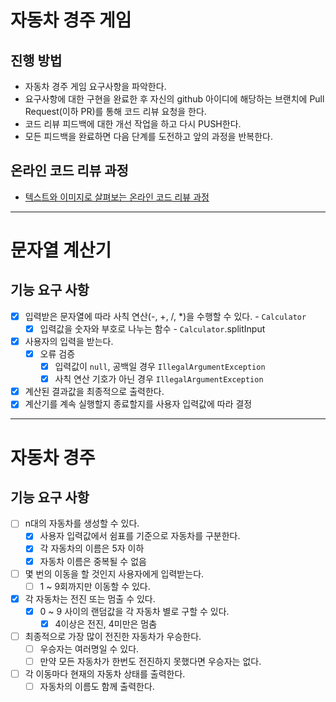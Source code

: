 # 자동차 경주 게임
## 진행 방법
* 자동차 경주 게임 요구사항을 파악한다.
* 요구사항에 대한 구현을 완료한 후 자신의 github 아이디에 해당하는 브랜치에 Pull Request(이하 PR)를 통해 코드 리뷰 요청을 한다.
* 코드 리뷰 피드백에 대한 개선 작업을 하고 다시 PUSH한다.
* 모든 피드백을 완료하면 다음 단계를 도전하고 앞의 과정을 반복한다.

## 온라인 코드 리뷰 과정
* [텍스트와 이미지로 살펴보는 온라인 코드 리뷰 과정](https://github.com/next-step/nextstep-docs/tree/master/codereview)

---

# 문자열 계산기
## 기능 요구 사항
- [x] 입력받은 문자열에 따라 사칙 연산(-, +, /, *)을 수행할 수 있다. - `Calculator`
  - [x] 입력값을 숫자와 부호로 나누는 함수 - `Calculator`.splitInput
- [x] 사용자의 입력을 받는다.
  - [x] 오류 검증
    - [x] 입력값이 `null`, 공백일 경우 `IllegalArgumentException`
    - [x] 사칙 연산 기호가 아닌 경우 `IllegalArgumentException`
- [x] 계산된 결과값을 최종적으로 출력한다.
- [x] 계산기를 계속 실행할지 종료할지를 사용자 입력값에 따라 결정

---

# 자동차 경주
## 기능 요구 사항
- [ ] n대의 자동차를 생성할 수 있다.
  - [x] 사용자 입력값에서 쉼표를 기준으로 자동차를 구분한다.
  - [x] 각 자동차의 이름은 5자 이하
  - [x] 자동차 이름은 중복될 수 없음
- [ ] 몇 번의 이동을 할 것인지 사용자에게 입력받는다.
  - [ ] 1 ~ 9회까지만 이동할 수 있다.
- [x] 각 자동차는 전진 또는 멈출 수 있다.
  - [x] 0 ~ 9 사이의 랜덤값을 각 자동차 별로 구할 수 있다.
    - [x] 4이상은 전진, 4미만은 멈춤
- [ ] 최종적으로 가장 많이 전진한 자동차가 우승한다.
  - [ ] 우승자는 여러명일 수 있다.
  - [ ] 만약 모든 자동차가 한번도 전진하지 못했다면 우승자는 없다.
- [ ] 각 이동마다 현재의 자동차 상태를 출력한다.
  - [ ] 자동차의 이름도 함께 출력한다.